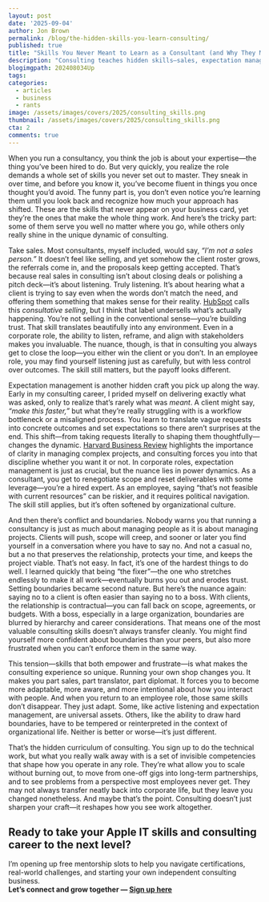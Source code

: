 ```yaml
---
layout: post
date: '2025-09-04'
author: Jon Brown
permalink: /blog/the-hidden-skills-you-learn-consulting/
published: true
title: "Skills You Never Meant to Learn as a Consultant (and Why They Matter Beyond Consulting)"
description: "Consulting teaches hidden skills—sales, expectation management, boundaries—that change how you work, though not all transfer back to employment."
blogimgpath: 202408034Up
tags:
categories:
  - articles
  - business
  - rants
image: /assets/images/covers/2025/consulting_skills.png
thumbnail: /assets/images/covers/2025/consulting_skills.png
cta: 2
comments: true
---
```


When you run a consultancy, you think the job is about your expertise—the thing you’ve been hired to do. But very quickly, you realize the role demands a whole set of skills you never set out to master. They sneak in over time, and before you know it, you’ve become fluent in things you once thought you’d avoid. The funny part is, you don’t even notice you’re learning them until you look back and recognize how much your approach has shifted. These are the skills that never appear on your business card, yet they’re the ones that make the whole thing work. And here’s the tricky part: some of them serve you well no matter where you go, while others only really shine in the unique dynamic of consulting.

Take sales. Most consultants, myself included, would say, *“I’m not a sales person.”* It doesn’t feel like selling, and yet somehow the client roster grows, the referrals come in, and the proposals keep getting accepted. That’s because real sales in consulting isn’t about closing deals or polishing a pitch deck—it’s about listening. Truly listening. It’s about hearing what a client is trying to say even when the words don’t match the need, and offering them something that makes sense for their reality. [HubSpot](https://blog.hubspot.com/sales/consultative-selling) calls this *consultative selling*, but I think that label undersells what’s actually happening. You’re not selling in the conventional sense—you’re building trust. That skill translates beautifully into any environment. Even in a corporate role, the ability to listen, reframe, and align with stakeholders makes you invaluable. The nuance, though, is that in consulting you always get to close the loop—you either win the client or you don’t. In an employee role, you may find yourself listening just as carefully, but with less control over outcomes. The skill still matters, but the payoff looks different.

Expectation management is another hidden craft you pick up along the way. Early in my consulting career, I prided myself on delivering exactly what was asked, only to realize that’s rarely what was *meant*. A client might say, *“make this faster,”* but what they’re really struggling with is a workflow bottleneck or a misaligned process. You learn to translate vague requests into concrete outcomes and set expectations so there aren’t surprises at the end. This shift—from taking requests literally to shaping them thoughtfully—changes the dynamic. [Harvard Business Review](https://hbr.org/2012/01/the-disciplined-pursuit-of-less) highlights the importance of clarity in managing complex projects, and consulting forces you into that discipline whether you want it or not. In corporate roles, expectation management is just as crucial, but the nuance lies in power dynamics. As a consultant, you get to renegotiate scope and reset deliverables with some leverage—you’re a hired expert. As an employee, saying “that’s not feasible with current resources” can be riskier, and it requires political navigation. The skill still applies, but it’s often softened by organizational culture.

And then there’s conflict and boundaries. Nobody warns you that running a consultancy is just as much about managing people as it is about managing projects. Clients will push, scope will creep, and sooner or later you find yourself in a conversation where you have to say no. And not a casual no, but a no that preserves the relationship, protects your time, and keeps the project viable. That’s not easy. In fact, it’s one of the hardest things to do well. I learned quickly that being “the fixer”—the one who stretches endlessly to make it all work—eventually burns you out and erodes trust. Setting boundaries became second nature. But here’s the nuance again: saying no to a client is often easier than saying no to a boss. With clients, the relationship is contractual—you can fall back on scope, agreements, or budgets. With a boss, especially in a large organization, boundaries are blurred by hierarchy and career considerations. That means one of the most valuable consulting skills doesn’t always transfer cleanly. You might find yourself more confident about boundaries than your peers, but also more frustrated when you can’t enforce them in the same way.

This tension—skills that both empower and frustrate—is what makes the consulting experience so unique. Running your own shop changes you. It makes you part sales, part translator, part diplomat. It forces you to become more adaptable, more aware, and more intentional about how you interact with people. And when you return to an employee role, those same skills don’t disappear. They just adapt. Some, like active listening and expectation management, are universal assets. Others, like the ability to draw hard boundaries, have to be tempered or reinterpreted in the context of organizational life. Neither is better or worse—it’s just different.

That’s the hidden curriculum of consulting. You sign up to do the technical work, but what you really walk away with is a set of invisible competencies that shape how you operate in any role. They’re what allow you to scale without burning out, to move from one-off gigs into long-term partnerships, and to see problems from a perspective most employees never get. They may not always transfer neatly back into corporate life, but they leave you changed nonetheless. And maybe that’s the point. Consulting doesn’t just sharpen your craft—it reshapes how you see work altogether.

## Ready to take your Apple IT skills and consulting career to the next level?
I’m opening up free mentorship slots to help you navigate certifications, real-world challenges, and starting your own independent consulting business.  
**Let’s connect and grow together — [Sign up here](https://jonbrown.org/contact/)**